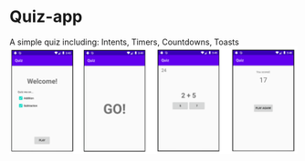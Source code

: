 # Quiz-app
A simple quiz including: Intents, Timers, Countdowns, Toasts
![](app/src/main/res/drawable-v24/screenshots.png)
